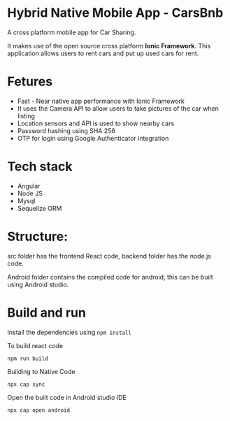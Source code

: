 # Hybrid Native Mobile App - CarsBnb

A cross platform mobile app for Car Sharing. 

It makes use
of the open source cross platform <b>Ionic Framework</b>. This application allows
users to rent cars and put up used cars for rent.

# Fetures
<ul>
<li>Fast - Near native app performance with Ionic Framework </li>
<li>It uses the Camera API to allow users to take pictures of the car when listing</li>
<li>Location sensors and API is used to show nearby cars</li>
<li>Password hashing using SHA 256</li>
<li> OTP for login using Google Authenticator integration </li>
</ul>

# Tech stack
<ul>
  <li>Angular</li>
  <li>Node JS</li>
  <li>Mysql</li>
  <li>Sequelize ORM</li>
 </ul>
 
 # Structure:
src folder has the frontend React code, backend folder has the node.js code.

Android folder contains the compiled code for android, this can be built using Android studio.

# Build and run

Install the dependencies using 
`npm install`

To build react code

`npm run build`

Building to Native Code

`npx cap sync`

Open the built code in Android studio IDE

`npx cap open android`


